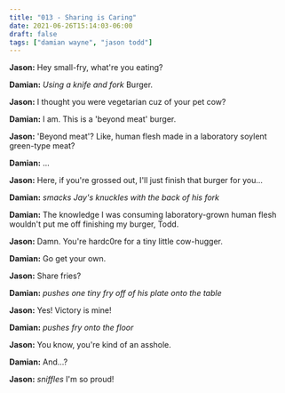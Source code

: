 ```yaml
---
title: "013 - Sharing is Caring"
date: 2021-06-26T15:14:03-06:00
draft: false
tags: ["damian wayne", "jason todd"]
---
```


__Jason:__ Hey small-fry, what're you eating?

__Damian:__ *Using a knife and fork* Burger.

__Jason:__ I thought you were vegetarian cuz of your pet cow?

__Damian:__ I am. This is a 'beyond meat' burger.

__Jason:__ 'Beyond meat'? Like, human flesh made in a laboratory soylent green-type meat?

__Damian:__ ...

__Jason:__ Here, if you're grossed out, I'll just finish that burger for you...

__Damian:__ *smacks Jay's knuckles with the back of his fork*

__Damian:__ The knowledge I was consuming laboratory-grown human flesh wouldn't put me off finishing my burger, Todd.

__Jason:__ Damn. You're hardc0re for a tiny little cow-hugger.

__Damian:__ Go get your own.

__Jason:__ Share fries?

__Damian:__ *pushes one tiny fry off of his plate onto the table*

__Jason:__ Yes! Victory is mine!

__Damian:__ *pushes fry onto the floor*

__Jason:__ You know, you're kind of an asshole.

__Damian:__ And...?

__Jason:__ *sniffles* I'm so proud!